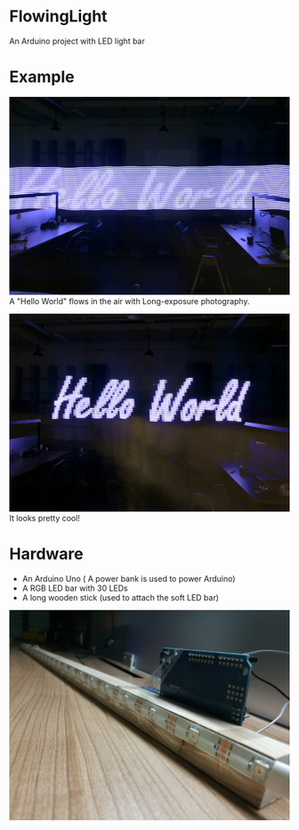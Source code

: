 # FlowingLight
An Arduino project with LED light bar


# Example
  ![Hello World](
      https://github.com/EvenZHAnglll/FlowingLight/blob/master/HelloWorld.jpeg
    )
  A "Hello World" flows in the air with Long-exposure photography.
  
  ![Hello World Dark](
      https://github.com/EvenZHAnglll/FlowingLight/blob/master/HelloWorld_Dark.jpeg
    )  
  It looks pretty cool!
# Hardware 
* An Arduino Uno ( A power bank is used to power Arduino)
* A RGB LED bar with 30 LEDs
* A long wooden stick (used to attach the soft LED bar)

![Stick](
      https://github.com/EvenZHAnglll/FlowingLight/blob/master/stick.jpg
    )  
